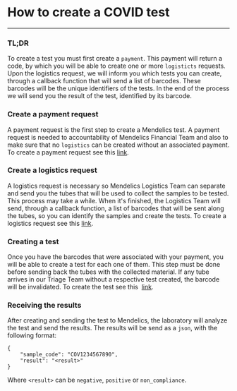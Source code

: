 # How to create a COVID test 
---

### TL;DR
To create a test you must first create a `payment`. This payment will return a code, by which you will be able to create one or more `logisticts` requests. Upon the logistics request, we will inform you which tests you can create, through a callback function that will send a list of barcodes. These barcodes will be the unique identifiers of the tests. In the end of the process we will send you the result of the test, identified by its barcode.

### Create a payment request
A payment request is the first step to create a Mendelics test. A payment request is needed to accountability of Mendelics Financial Team and also to make sure that no `logistics` can be created without an associated payment. To create a payment request see this [link](https://endpointsportal.api-mendelics-dev.cloud.goog/docs/api-dev-1zjrwr95p92zz.apigateway.api-mendelics-dev.cloud.goog/0/routes/erp/payments/insert/post).

### Create a logistics request
A logistics request is necessary so Mendelics Logistics Team can separate and send you the tubes that will be used to collect the samples to be tested. This process may take a while. When it's finished, the Logistics Team will send, through a callback function, a list of barcodes that will be sent along the tubes, so you can identify the samples and create the tests. To create a logistics request see this [link](https://endpointsportal.api-mendelics-dev.cloud.goog/docs/api-dev-1zjrwr95p92zz.apigateway.api-mendelics-dev.cloud.goog/0/routes/logistica/order/request_from_covid_payment/post). 

### Creating a test
Once you have the barcodes that were associated with your payment, you will be able to create a test for each one of them. This step must be done before sending back the tubes with the collected material. If any tube arrives in our Triage Team without a respective test created, the barcode will be invalidated. To create the test see this  [link](https://endpointsportal.api-mendelics-dev.cloud.goog/docs/api-dev-1zjrwr95p92zz.apigateway.api-mendelics-dev.cloud.goog/0/routes/diagnostics/tests/create/post). 

### Receiving the results
After creating and sending the test to Mendelics, the laboratory will analyze the test and send the results. The results will be send as a `json`, with the following format:

```
{
    "sample_code": "COV1234567890",
    "result": "<result>"
}
```

Where `<result>` can be `negative`, `positive` or `non_compliance`. 
